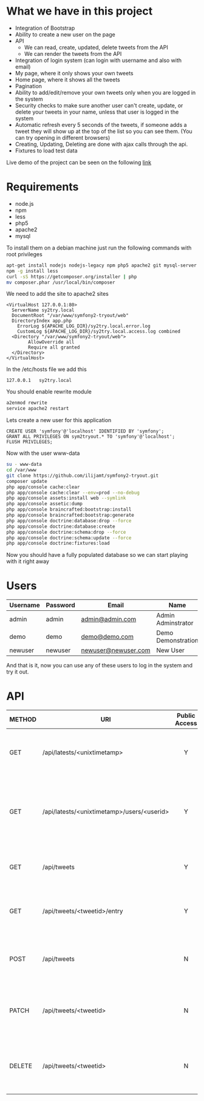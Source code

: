 What we have in this project
============================
* Integration of Bootstrap
* Ability to create a new user on the page
* API
  * We can read, create, updated, delete tweets from the API
  * We can render the tweets from the API
* Integration of login system (can login with username and also with email)
* My page, where it only shows your own tweets
* Home page, where it shows all the tweets
* Pagination
* Ability to add/edit/remove your own tweets only when you are logged in the system
* Security checks to make sure another user can't create, update, or delete your tweets in your name, unless that user is logged in the system
* Automatic refresh every 5 seconds of the tweets, if someone adds a tweet they will show up at the top of the list so you can see them. (You can try opening in different browsers)
* Creating, Updating, Deleting are done with ajax calls through the api.
* Fixtures to load test data 

Live demo of the project can be seen on the following [link](http://sy2try.matoski.com)

Requirements
============

* node.js
* npm
* less
* php5 
* apache2
* mysql

To install them on a debian machine just run the following commands with root privileges

```bash
apt-get install nodejs nodejs-legacy npm php5 apache2 git mysql-server mysql-client
npm -g install less
curl -sS https://getcomposer.org/installer | php
mv composer.phar /usr/local/bin/composer
```

We need to add the site to apache2 sites 

```
<VirtualHost 127.0.0.1:80>
  ServerName sy2try.local
  DocumentRoot "/var/www/symfony2-tryout/web"
  DirectoryIndex app.php
	ErrorLog ${APACHE_LOG_DIR}/sy2try.local.error.log
	CustomLog ${APACHE_LOG_DIR}/sy2try.local.access.log combined
  <Directory "/var/www/symfony2-tryout/web">
        AllowOverride all
        Require all granted
  </Directory>
</VirtualHost>
```

In the /etc/hosts file we add this
```
127.0.0.1   sy2try.local
```

You should enable rewrite module 

```bash
a2enmod rewrite
service apache2 restart
```

Lets create a new user for this application

```mysql
CREATE USER 'symfony'@'localhost' IDENTIFIED BY 'symfony';
GRANT ALL PRIVILEGES ON sym2tryout.* TO 'symfony'@'localhost';
FLUSH PRIVILEGES;
```

Now with the user www-data 

```bash
su - www-data
cd /var/www
git clone https://github.com/ilijamt/symfony2-tryout.git
composer update
php app/console cache:clear
php app/console cache:clear --env=prod --no-debug
php app/console assets:install web --symlink
php app/console assetic:dump
php app/console braincrafted:bootstrap:install
php app/console braincrafted:bootstrap:generate
php app/console doctrine:database:drop --force
php app/console doctrine:database:create
php app/console doctrine:schema:drop --force
php app/console doctrine:schema:update --force
php app/console doctrine:fixtures:load
```

Now you should have a fully populated database so we can start playing with it right away

Users
=====
| Username | Password | Email               | Name               |
|----------|----------|---------------------|--------------------|
| admin    | admin    | admin@admin.com     | Admin Adminstrator |
| demo     | demo     | demo@demo.com       | Demo Demonstration |
| newuser  | newuser  | newuser@newuser.com | New User           |

And that is it, now you can use any of these users to log in the system and try it out.

API
===
| METHOD | URI                                        | Public Access | notes                                                               |
|--------|--------------------------------------------|:-------------:|---------------------------------------------------------------------|
| GET    | /api/latests/&lt;unixtimetamp&gt;                |       Y       | Return all the latest tweets from that date                         |
| GET    | /api/latests/&lt;unixtimetamp&gt;/users/&lt;userid&gt; |       Y       | Return all the latest tweets from that date for the user in the URI |
| GET    | /api/tweets                                |       Y       | Gets all the tweets in the database                                 |
| GET    | /api/tweets/&lt;tweetid&gt;/entry                |       Y       | Gets only the tweet with the ID in the URI                          |
| POST   | /api/tweets                                |       N       | Creates a new tweet for the logged in user                          |
| PATCH  | /api/tweets/&lt;tweetid&gt;                      |       N       | Update the tweet, only the owner can update                         |
| DELETE | /api/tweets/&lt;tweetid&gt;                      |       N       | Delete the tweet, only the owner can delete                         |